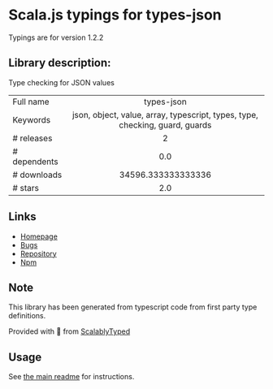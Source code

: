 
# Scala.js typings for types-json

Typings are for version 1.2.2

## Library description:
Type checking for JSON values

|                    |                 |
| ------------------ | :-------------: |
| Full name          | types-json |
| Keywords           | json, object, value, array, typescript, types, type, checking, guard, guards |
| # releases         | 2 |
| # dependents       | 0.0 |
| # downloads        | 34596.333333333336 |
| # stars            | 2.0 |

## Links
- [Homepage](https://github.com/bconnorwhite/types-json#readme)
- [Bugs](https://github.com/bconnorwhite/types-json/issues)
- [Repository](https://github.com/bconnorwhite/types-json)
- [Npm](https://www.npmjs.com/package/types-json)
    


## Note
This library has been generated from typescript code from first party type definitions.

Provided with :purple_heart: from [ScalablyTyped](https://github.com/oyvindberg/ScalablyTyped)

## Usage
See [the main readme](../../readme.md) for instructions.


